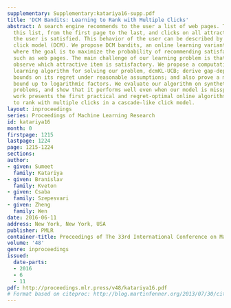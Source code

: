 ```yaml
---
supplementary: Supplementary:katariya16-supp.pdf
title: 'DCM Bandits: Learning to Rank with Multiple Clicks'
abstract: A search engine recommends to the user a list of web pages. The user examines
  this list, from the first page to the last, and clicks on all attractive pages until
  the user is satisfied. This behavior of the user can be described by the dependent
  click model (DCM). We propose DCM bandits, an online learning variant of the DCM
  where the goal is to maximize the probability of recommending satisfactory items,
  such as web pages. The main challenge of our learning problem is that we do not
  observe which attractive item is satisfactory. We propose a computationally-efficient
  learning algorithm for solving our problem, dcmKL-UCB; derive gap-dependent upper
  bounds on its regret under reasonable assumptions; and also prove a matching lower
  bound up to logarithmic factors. We evaluate our algorithm on synthetic and real-world
  problems, and show that it performs well even when our model is misspecified. This
  work presents the first practical and regret-optimal online algorithm for learning
  to rank with multiple clicks in a cascade-like click model.
layout: inproceedings
series: Proceedings of Machine Learning Research
id: katariya16
month: 0
firstpage: 1215
lastpage: 1224
page: 1215-1224
sections: 
author:
- given: Sumeet
  family: Katariya
- given: Branislav
  family: Kveton
- given: Csaba
  family: Szepesvari
- given: Zheng
  family: Wen
date: 2016-06-11
address: New York, New York, USA
publisher: PMLR
container-title: Proceedings of The 33rd International Conference on Machine Learning
volume: '48'
genre: inproceedings
issued:
  date-parts:
  - 2016
  - 6
  - 11
pdf: http://proceedings.mlr.press/v48/katariya16.pdf
# Format based on citeproc: http://blog.martinfenner.org/2013/07/30/citeproc-yaml-for-bibliographies/
---
```

